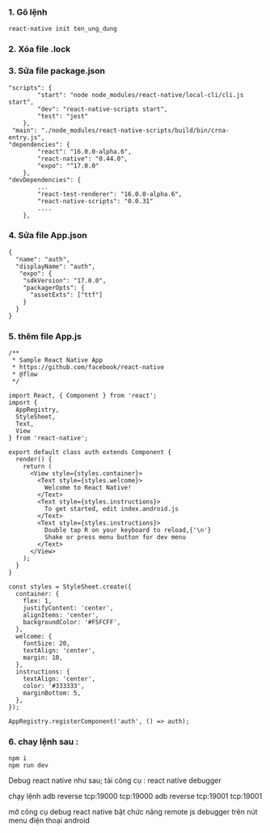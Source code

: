 ### 1. Gõ lệnh ###
```
react-native init ten_ung_dung
```
### 2. Xóa file .lock ###
### 3. Sửa file package.json ###
```
"scripts": {
		"start": "node node_modules/react-native/local-cli/cli.js start",
		"dev": "react-native-scripts start",
		"test": "jest"
	},
 "main": "./node_modules/react-native-scripts/build/bin/crna-entry.js",
"dependencies": {
		"react": "16.0.0-alpha.6",
		"react-native": "0.44.0",
		"expo": "^17.0.0"
	},
"devDependencies": {
		...
		"react-test-renderer": "16.0.0-alpha.6",
		"react-native-scripts": "0.0.31"
        ....
	},
```
### 4. Sửa file App.json ####
```
{
  "name": "auth",
  "displayName": "auth",
   "expo": {
    "sdkVersion": "17.0.0",
    "packagerOpts": {
      "assetExts": ["ttf"]
    }
  }
}
```
### 5. thêm file App.js ###
```
/**
 * Sample React Native App
 * https://github.com/facebook/react-native
 * @flow
 */

import React, { Component } from 'react';
import {
  AppRegistry,
  StyleSheet,
  Text,
  View
} from 'react-native';

export default class auth extends Component {
  render() {
    return (
      <View style={styles.container}>
        <Text style={styles.welcome}>
          Welcome to React Native!
        </Text>
        <Text style={styles.instructions}>
          To get started, edit index.android.js
        </Text>
        <Text style={styles.instructions}>
          Double tap R on your keyboard to reload,{'\n'}
          Shake or press menu button for dev menu
        </Text>
      </View>
    );
  }
}

const styles = StyleSheet.create({
  container: {
    flex: 1,
    justifyContent: 'center',
    alignItems: 'center',
    backgroundColor: '#F5FCFF',
  },
  welcome: {
    fontSize: 20,
    textAlign: 'center',
    margin: 10,
  },
  instructions: {
    textAlign: 'center',
    color: '#333333',
    marginBottom: 5,
  },
});

AppRegistry.registerComponent('auth', () => auth);

```
### 6. chay lệnh sau : ###
```
npm i
npm run dev
```

Debug react native như sau;
tải công cụ : react native debugger

chạy lệnh 
adb reverse tcp:19000 tcp:19000
adb reverse tcp:19001 tcp:19001

mở công cụ debug react native
bật chức năng remote js debugger trên nút menu điện thoại android